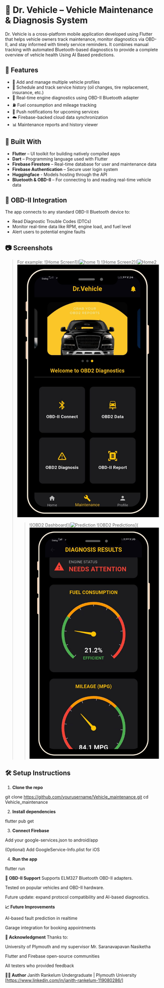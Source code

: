 # 🚗 Dr. Vehicle – Vehicle Maintenance & Diagnosis System

Dr. Vehicle is a cross-platform mobile application developed using Flutter that helps vehicle owners track maintenance, monitor diagnostics via OBD-II, and stay informed with timely service reminders. It combines manual tracking with automated Bluetooth-based diagnostics to provide a complete overview of vehicle health Using AI Based predictions.

## 📱 Features

- 🔧 Add and manage multiple vehicle profiles
- 📅 Schedule and track service history (oil changes, tire replacement, insurance, etc.)
- 📡 Real-time engine diagnostics using OBD-II Bluetooth adapter
- ⛽ Fuel consumption and mileage tracking
- 🔔 Push notifications for upcoming services
- ☁️ Firebase-backed cloud data synchronization
- 📊 Maintenance reports and history viewer

## 🧰 Built With

- **Flutter** – UI toolkit for building natively compiled apps
- **Dart** – Programming language used with Flutter
- **Firebase Firestore** – Real-time database for user and maintenance data
- **Firebase Authentication** – Secure user login system
- **Huggingface** - Models hosting through the API
- **Bluetooth & OBD-II** – For connecting to and reading real-time vehicle data

## 🔌 OBD-II Integration

The app connects to any standard OBD-II Bluetooth device to:
- Read Diagnostic Trouble Codes (DTCs)
- Monitor real-time data like RPM, engine load, and fuel level
- Alert users to potential engine faults

## 📷 Screenshots
 
> For example:
> ![Home Screen1](![home 1](https://github.com/user-attachments/assets/661af5cd-5eda-4f12-9c53-85bde033826e))
> ![Home Screen2](![Home2](https://github.com/user-attachments/assets/87b7d155-09e7-42ab-af4c-b1a9c194c654)
> ![OBD2 Diagnosis](vehicle_maintenance_system/assets/screenshots/obd2.png)
> > ![OBD2 Dashboard](![Prediction](assets/screenshots/Prediction.png)
> ![OBD2 Predictions](![Prediction](vehicle_maintenance_system/assets/screenshots/Prediction.png)

## 🛠 Setup Instructions

1. **Clone the repo**  

git clone https://github.com/yourusername/Vehicle_maintenance.git
cd Vehicle_maintenance

2. **Install dependencies**

flutter pub get

3. **Connect Firebase**

Add your google-services.json to android/app

(Optional) Add GoogleService-Info.plist for iOS

4. **Run the app**
   
flutter run

**🤖 OBD-II Support**
Supports ELM327 Bluetooth OBD-II adapters.

Tested on popular vehicles and OBD-II hardware.

Future update: expand protocol compatibility and AI-based diagnostics.

**📈 Future Improvements**

AI-based fault prediction in realtime

Garage integration for booking appointments

**🙏 Acknowledgment**
Thanks to:

University of Plymouth and my supervisor Mr. Saranavapavan Nasiketha

Flutter and Firebase open-source communities

All testers who provided feedback

**🧑‍💻 Author**
Janith Rankelum
Undergraduate | Plymouth University
[https://www.linkedin.com/in/janith-rankelum-119080286/]
